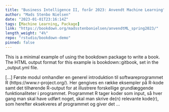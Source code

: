 ```yaml
---
title: "Business Intelligence II, forår 2023: Anvendt Machine Learning"
author: "Mads Stenbo Nielsen"
date: "2023-01-01T23:16:14Z"
tags: [Machine Learning, Package]
link: "https://bookdown.org/madsstenbonielsen/anvendtML_spring2023/"
length_weight: "4%"
repo: "rstudio/bookdown-demo"
pinned: false
---
```


<p>This is a minimal example of using the bookdown package to write a book. The HTML output format for this example is bookdown::gitbook, set in the _output.yml file.</p> [...] Første modul omhandler en generel introduktion til softwareprogrammet R (https://www.r-project.org/). Her gengives en række eksempler på R-kode samt det tilhørende R-output for at illustrere forskellige grundlæggende funktionaliteter i programmet. Programmet R tager koder som input, så hver gang man skal have udført noget, skal man skrive de(n) relevante kode(r), som herefter eksekveres af programmet og giver det ...
